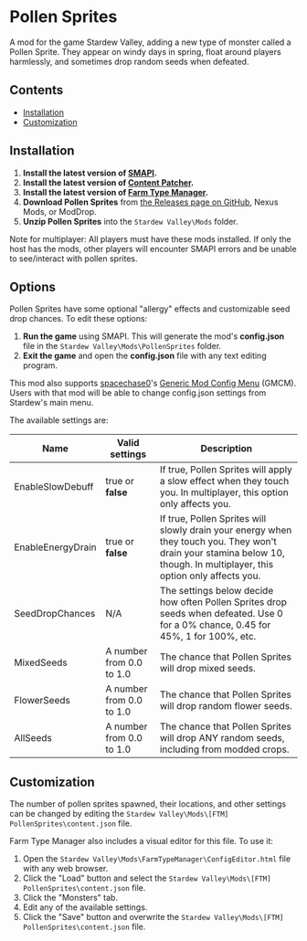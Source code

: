 # Pollen Sprites
A mod for the game Stardew Valley, adding a new type of monster called a Pollen Sprite. They appear on windy days in spring, float around players harmlessly, and sometimes drop random seeds when defeated.

## Contents
* [Installation](#installation)
* [Customization](#customization)

## Installation
1. **Install the latest version of [SMAPI](https://smapi.io/).**
2. **Install the latest version of [Content Patcher](https://www.nexusmods.com/stardewvalley/mods/1915).**
2. **Install the latest version of [Farm Type Manager](https://www.nexusmods.com/stardewvalley/mods/3231).**
3. **Download Pollen Sprites** from [the Releases page on GitHub](https://github.com/Esca-MMC/PollenSprites/releases), Nexus Mods, or ModDrop.
4. **Unzip Pollen Sprites** into the `Stardew Valley\Mods` folder.

Note for multiplayer: All players must have these mods installed. If only the host has the mods, other players will encounter SMAPI errors and be unable to see/interact with pollen sprites.

## Options

Pollen Sprites have some optional "allergy" effects and customizable seed drop chances. To edit these options:

1. **Run the game** using SMAPI. This will generate the mod's **config.json** file in the `Stardew Valley\Mods\PollenSprites` folder.
2. **Exit the game** and open the **config.json** file with any text editing program.

This mod also supports [spacechase0](https://github.com/spacechase0)'s [Generic Mod Config Menu](https://spacechase0.com/mods/stardew-valley/generic-mod-config-menu/) (GMCM). Users with that mod will be able to change config.json settings from Stardew's main menu.

The available settings are:

Name | Valid settings | Description
-----|----------------|------------
EnableSlowDebuff | true or **false** | If true, Pollen Sprites will apply a slow effect when they touch you. In multiplayer, this option only affects you.
EnableEnergyDrain | true or **false** | If true, Pollen Sprites will slowly drain your energy when they touch you. They won't drain your stamina below 10, though. In multiplayer, this option only affects you.
SeedDropChances | N/A | The settings below decide how often Pollen Sprites drop seeds when defeated. Use 0 for a 0% chance, 0.45 for 45%, 1 for 100%, etc.
MixedSeeds | A number from 0.0 to 1.0 | The chance that Pollen Sprites will drop mixed seeds.
FlowerSeeds | A number from 0.0 to 1.0 | The chance that Pollen Sprites will drop random flower seeds.
AllSeeds | A number from 0.0 to 1.0 | The chance that Pollen Sprites will drop ANY random seeds, including from modded crops.

## Customization

The number of pollen sprites spawned, their locations, and other settings can be changed by editing the `Stardew Valley\Mods\[FTM] PollenSprites\content.json` file.

Farm Type Manager also includes a visual editor for this file. To use it:

1. Open the `Stardew Valley\Mods\FarmTypeManager\ConfigEditor.html` file with any web browser.
2. Click the "Load" button and select the `Stardew Valley\Mods\[FTM] PollenSprites\content.json` file.
3. Click the "Monsters" tab.
4. Edit any of the available settings.
5. Click the "Save" button and overwrite the `Stardew Valley\Mods\[FTM] PollenSprites\content.json` file.